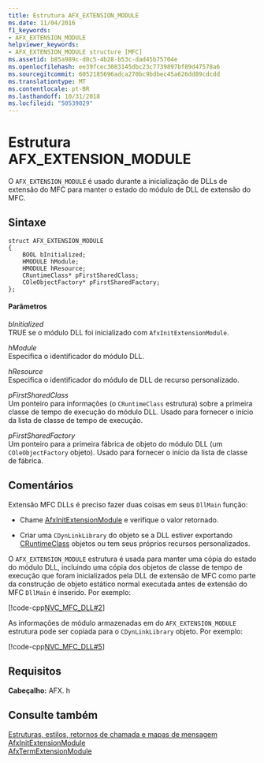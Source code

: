 ```yaml
---
title: Estrutura AFX_EXTENSION_MODULE
ms.date: 11/04/2016
f1_keywords:
- AFX_EXTENSION_MODULE
helpviewer_keywords:
- AFX_EXTENSION_MODULE structure [MFC]
ms.assetid: b85a989c-d0c5-4b28-b53c-dad45b75704e
ms.openlocfilehash: ee39fcec3083145dbc23c7739897bf89d47578a6
ms.sourcegitcommit: 6052185696adca270bc9bdbec45a626dd89cdcdd
ms.translationtype: MT
ms.contentlocale: pt-BR
ms.lasthandoff: 10/31/2018
ms.locfileid: "50539029"
---
```

# <a name="afxextensionmodule-structure"></a>Estrutura AFX_EXTENSION_MODULE

O `AFX_EXTENSION_MODULE` é usado durante a inicialização de DLLs de extensão do MFC para manter o estado do módulo de DLL de extensão do MFC.

## <a name="syntax"></a>Sintaxe

```
struct AFX_EXTENSION_MODULE
{
    BOOL bInitialized;
    HMODULE hModule;
    HMODULE hResource;
    CRuntimeClass* pFirstSharedClass;
    COleObjectFactory* pFirstSharedFactory;
};
```

#### <a name="parameters"></a>Parâmetros

*bInitialized*<br/>
TRUE se o módulo DLL foi inicializado com `AfxInitExtensionModule`.

*hModule*<br/>
Especifica o identificador do módulo DLL.

*hResource*<br/>
Especifica o identificador do módulo de DLL de recurso personalizado.

*pFirstSharedClass*<br/>
Um ponteiro para informações (o `CRuntimeClass` estrutura) sobre a primeira classe de tempo de execução do módulo DLL. Usado para fornecer o início da lista de classe de tempo de execução.

*pFirstSharedFactory*<br/>
Um ponteiro para a primeira fábrica de objeto do módulo DLL (um `COleObjectFactory` objeto). Usado para fornecer o início da lista de classe de fábrica.

## <a name="remarks"></a>Comentários

Extensão MFC DLLs é preciso fazer duas coisas em seus `DllMain` função:

- Chame [AfxInitExtensionModule](extension-dll-macros.md#afxinitextensionmodule) e verifique o valor retornado.

- Criar uma `CDynLinkLibrary` do objeto se a DLL estiver exportando [CRuntimeClass](../../mfc/reference/cruntimeclass-structure.md) objetos ou tem seus próprios recursos personalizados.

O `AFX_EXTENSION_MODULE` estrutura é usada para manter uma cópia do estado do módulo DLL, incluindo uma cópia dos objetos de classe de tempo de execução que foram inicializados pela DLL de extensão de MFC como parte da construção de objeto estático normal executada antes de extensão do MFC `DllMain` é inserido. Por exemplo:

[!code-cpp[NVC_MFC_DLL#2](../../atl-mfc-shared/codesnippet/cpp/afx-extension-module-structure_1.cpp)]

As informações de módulo armazenadas em do `AFX_EXTENSION_MODULE` estrutura pode ser copiada para o `CDynLinkLibrary` objeto. Por exemplo:

[!code-cpp[NVC_MFC_DLL#5](../../atl-mfc-shared/codesnippet/cpp/afx-extension-module-structure_2.cpp)]

## <a name="requirements"></a>Requisitos

**Cabeçalho:** AFX. h

## <a name="see-also"></a>Consulte também

[Estruturas, estilos, retornos de chamada e mapas de mensagem](../../mfc/reference/structures-styles-callbacks-and-message-maps.md)<br/>
[AfxInitExtensionModule](extension-dll-macros.md#afxinitextensionmodule)<br/>
[AfxTermExtensionModule](extension-dll-macros.md#afxtermextensionmodule)

